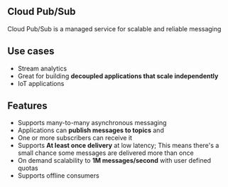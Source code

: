 ## Cloud Pub/Sub 

Cloud Pub/Sub is a managed service for scalable and reliable messaging 

## Use cases
- Stream analytics
- Great for building **decoupled applications that scale independently**
- IoT applications

## Features
- Supports many-to-many asynchronous messaging
- Applications can **publish messages to topics** and 
- One or more subscribers can receive it
- Supports **At least once delivery** at low latency; This means there's a small chance some messages are delivered more than once
- On demand scalability to **1M messages/second** with user defined quotas 
- Supports offline consumers


